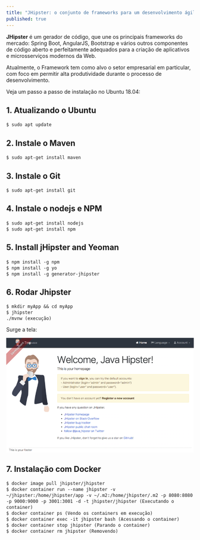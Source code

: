 ```yaml
---
title: "JHipster: o conjunto de frameworks para um desenvolvimento ágil"
published: true
---
```


**JHipster** é um gerador de código, que une os principais frameworks do mercado: Spring Boot, AngularJS, Bootstrap e vários outros componentes de código aberto e perfeitamente adequados para a criação de aplicativos e microsserviços modernos da Web.

Atualmente, o Framework tem como alvo o setor empresarial em particular, com foco em permitir alta produtividade durante o processo de desenvolvimento.

Veja um passo a passo de instalação no Ubuntu 18.04:



## 1. Atualizando o Ubuntu
```console
$ sudo apt update
```

## 2. Instale o Maven
```console
$ sudo apt-get install maven
```

## 3. Instale o Git
```console
$ sudo apt-get install git
```

## 4. Instale o nodejs e NPM
```console
$ sudo apt-get install nodejs
$ sudo apt-get install npm
```

## 5. Install jHipster and Yeoman
```console
$ npm install -g npm
$ npm install -g yo
$ npm install -g generator-jhipster
```

## 6. Rodar Jhipster
```console
$ mkdir myApp && cd myApp
$ jhipster
./mvnw (execução)
```

Surge a tela:


<img src="/assets/screenshot_1.png"/>

## 7. Instalação com Docker
```console
$ docker image pull jhipster/jhipster
$ docker container run --name jhipster -v ~/jhipster:/home/jhipster/app -v ~/.m2:/home/jhipster/.m2 -p 8080:8080 -p 9000:9000 -p 3001:3001 -d -t jhipster/jhipster (Executando o container)
$ docker container ps (Vendo os containers em execução)
$ docker container exec -it jhipster bash (Acessando o container)
$ docker container stop jhipster (Parando o container)
$ docker container rm jhipster (Removendo)
```